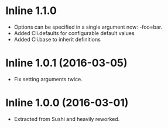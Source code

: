 # Inline 1.1.0

* Options can be specified in a single argument now: -foo=bar.
* Added Cli.defaults for configurable default values
* Added Cli.base to inherit definitions


# Inline 1.0.1 (2016-03-05)

* Fix setting arguments twice.


# Inline 1.0.0 (2016-03-01)

* Extracted from Sushi and heavily reworked.
